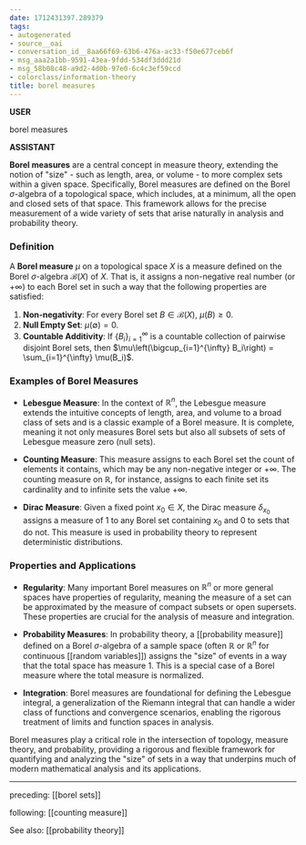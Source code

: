 ```yaml
---
date: 1712431397.289379
tags:
- autogenerated
- source__oai
- conversation_id__8aa66f69-63b6-476a-ac33-f50e677ceb6f
- msg_aaa2a1bb-9591-43ea-9fdd-534df3ddd21d
- msg_58b08c48-a9d2-4d0b-97e0-6c4c3ef59ccd
- colorclass/information-theory
title: borel measures
---
```


**USER**

borel measures


**ASSISTANT**

**Borel measures** are a central concept in measure theory, extending the notion of "size" - such as length, area, or volume - to more complex sets within a given space. Specifically, Borel measures are defined on the Borel $\sigma$-algebra of a topological space, which includes, at a minimum, all the open and closed sets of that space. This framework allows for the precise measurement of a wide variety of sets that arise naturally in analysis and probability theory.

### Definition

A **Borel measure** $\mu$ on a topological space $X$ is a measure defined on the Borel $\sigma$-algebra $\mathcal{B}(X)$ of $X$. That is, it assigns a non-negative real number (or $+\infty$) to each Borel set in such a way that the following properties are satisfied:

1. **Non-negativity**: For every Borel set $B \in \mathcal{B}(X)$, $\mu(B) \geq 0$.
2. **Null Empty Set**: $\mu(\emptyset) = 0$.
3. **Countable Additivity**: If $\{B_i\}_{i=1}^{\infty}$ is a countable collection of pairwise disjoint Borel sets, then $\mu\left(\bigcup_{i=1}^{\infty} B_i\right) = \sum_{i=1}^{\infty} \mu(B_i)$.

### Examples of Borel Measures

- **Lebesgue Measure**: In the context of $\mathbb{R}^n$, the Lebesgue measure extends the intuitive concepts of length, area, and volume to a broad class of sets and is a classic example of a Borel measure. It is complete, meaning it not only measures Borel sets but also all subsets of sets of Lebesgue measure zero (null sets).

- **Counting Measure**: This measure assigns to each Borel set the count of elements it contains, which may be any non-negative integer or $+\infty$. The counting measure on $\mathbb{R}$, for instance, assigns to each finite set its cardinality and to infinite sets the value $+\infty$.

- **Dirac Measure**: Given a fixed point $x_0 \in X$, the Dirac measure $\delta_{x_0}$ assigns a measure of 1 to any Borel set containing $x_0$ and 0 to sets that do not. This measure is used in probability theory to represent deterministic distributions.

### Properties and Applications

- **Regularity**: Many important Borel measures on $\mathbb{R}^n$ or more general spaces have properties of regularity, meaning the measure of a set can be approximated by the measure of compact subsets or open supersets. These properties are crucial for the analysis of measure and integration.

- **Probability Measures**: In probability theory, a [[probability measure]] defined on a Borel $\sigma$-algebra of a sample space (often $\mathbb{R}$ or $\mathbb{R}^n$ for continuous [[random variables]]) assigns the "size" of events in a way that the total space has measure 1. This is a special case of a Borel measure where the total measure is normalized.

- **Integration**: Borel measures are foundational for defining the Lebesgue integral, a generalization of the Riemann integral that can handle a wider class of functions and convergence scenarios, enabling the rigorous treatment of limits and function spaces in analysis.

Borel measures play a critical role in the intersection of topology, measure theory, and probability, providing a rigorous and flexible framework for quantifying and analyzing the "size" of sets in a way that underpins much of modern mathematical analysis and its applications.


---

preceding: [[borel sets]]  


following: [[counting measure]]

See also: [[probability theory]]